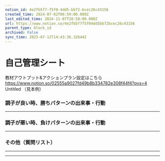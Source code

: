 ```yaml
---
notion_id: 4e2fb5f7-f5f0-4dd5-bb72-bcec26c43156
created_time: 2024-07-02T06:59:00.000Z
last_edited_time: 2024-11-07T20:50:00.000Z
url: https://www.notion.so/4e2fb5f7f5f04dd5bb72bcec26c43156
parent_type: block_id
archived: False
sync_time: 2025-07-12T14:43:36.326442
---
```


# 自己管理シート


教材アウトプット&アクションプラン設定はこちら
https://www.notion.so/02555a9027fd49b8b334782e308f44f4?pvs=4
Untitled （見本例）

### 調子が良い時、勝ちパターンの出来事・行動
---
### 調子が悪い時、負けパターンの出来事・行動
---
### その他（質問リスト）
---
---